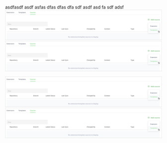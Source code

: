 asdfasdf
asdf
asfas
dfas
dfas
dfa
sdf
asdf
asd
fa
sdf
adsf
<img src='add_template_source_6.png' width="800">
<img src='./add_template_source_6.png' width="800"/>

![test](https://github.com/RjSH1/resources_test/blob/master/add_template_source_6.png)
![test](./add_template_source_6.png)
